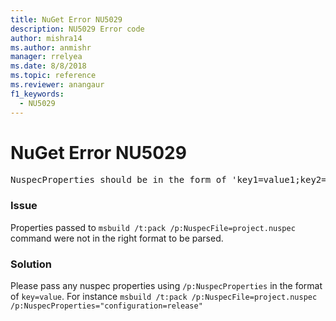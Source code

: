 ```yaml
---
title: NuGet Error NU5029
description: NU5029 Error code
author: mishra14
ms.author: anmishr
manager: rrelyea
ms.date: 8/8/2018
ms.topic: reference
ms.reviewer: anangaur
f1_keywords:
  - NU5029
---
```


# NuGet Error NU5029
<pre>NuspecProperties should be in the form of 'key1=value1;key2=value2'.</pre>

### Issue

Properties passed to `msbuild /t:pack /p:NuspecFile=project.nuspec` command were not in the right format to be parsed.


### Solution

Please pass any nuspec properties using `/p:NuspecProperties` in the format of `key=value`. For instance `msbuild /t:pack /p:NuspecFile=project.nuspec /p:NuspecProperties="configuration=release"`

